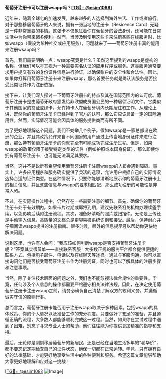 **葡萄牙注册卡可以注册wsapp吗？[[TG💪+ @esim1088](https://t.me/s/esim1088)]**

近年来，随着全球化的加速发展，越来越多的人选择到海外生活、工作或者旅行。对于那些移居葡萄牙的人来说，拥有一张当地的注册卡（Residence Card）无疑是一件非常重要的事情。这张卡不仅象征着你在葡萄牙的合法身份，还可能在日常生活中为你带来诸多便利。然而，当涉及到使用这些卡来注册某些在线服务时，比如wsapp（假设为某种社交或应用服务），问题就来了——葡萄牙注册卡真的能用来注册wsapp吗？

首先，我们需要明确一点：wsapp究竟是什么？虽然这里提到的wsapp是虚构的名称，但我们可以将其视为一种需要实名认证的应用程序或服务。这类服务通常要求用户提交有效的身份证件信息进行验证，以确保账户的安全性和合法性。因此，如果你打算用葡萄牙注册卡来注册wsapp，那么首要任务就是确认该服务是否接受此类证件作为注册依据。

接下来，让我们深入探讨一下葡萄牙注册卡的特点及其在国际范围内的认可度。葡萄牙注册卡是由葡萄牙政府颁发给非欧盟成员国公民的一种居留证明文件。它类似于其他国家的签证或绿卡，允许持卡人在葡萄牙境内长期居住和工作。从理论上讲，既然你的葡萄牙注册卡已经得到了官方的认可，那么它应该具备一定的国际通用性。然而，实际情况可能会因具体的服务提供商而有所不同。

为了更好地理解这个问题，我们不妨举几个例子。假如wsapp是一家总部设在欧洲的企业，并且其政策允许来自不同国家的用户通过上传当地身份证件来进行注册，那么持有葡萄牙注册卡的你就完全有可能成功完成注册过程。但是，如果wsapp的政策仅限于接受特定类型的证件（例如护照或本国身份证），那么即使你拥有葡萄牙注册卡，也可能无法满足其要求。

当然，这并不是说所有希望使用葡萄牙注册卡注册wsapp的人都会遇到障碍。事实上，许多应用程序和服务确实提供了灵活的选项，允许用户根据自己的实际情况选择合适的证件类型。在这种情况下，只要你能够清晰地展示你的葡萄牙注册卡上的相关信息，并且这些信息与wsapp的要求相匹配，那么成功注册的可能性是非常大的。

不过，在实际操作过程中，仍然存在一些需要注意的细节。首先，确保你的葡萄牙注册卡处于有效期内。如果卡片过期或即将到期，建议先联系相关机构办理续签手续，以免影响后续的注册流程。其次，准备好清晰的照片或扫描件。无论是上传还是手动输入信息，高质量的文档总是更容易被系统识别和接受。最后，保持耐心并仔细阅读wsapp提供的注册指南。很多时候，额外的信息提示可以帮助你更快地解决问题。

说到这里，也许有人会问：“我应该如何判断wsapp是否支持葡萄牙注册卡呢？”答案其实很简单——直接联系客服！大多数正规的服务平台都会提供便捷的联系方式，包括电子邮件、电话以及在线聊天等途径。通过与客服沟通，你可以直接询问他们是否接受葡萄牙注册卡作为注册凭证，同时也可以了解具体的注册步骤和注意事项。

当然，除了关注技术层面的问题之外，我们也不能忽视法律合规性的重要性。毕竟，任何涉及个人信息的操作都需要严格遵守相关法律法规。因此，在决定使用葡萄牙注册卡注册wsapp之前，请务必确保自己清楚了解双方的权利义务，并遵循诚实守信的原则行事。

总而言之，葡萄牙注册卡能否用于注册wsapp取决于多种因素，包括wsapp的具体政策、你的个人情况以及准备工作的充分程度。只要做好了充足的准备，并且遵循正确的流程，大多数人都能够顺利完成这一过程。当然，如果你在尝试过程中遇到了困难，别忘了寻求专业人士的帮助，他们往往能为你提供更加精准的指导和支持。

最后，无论你是刚刚移居葡萄牙的新居民，还是已经在当地生活多年的“老华侨”，都不要忘记定期检查自己的证件状态，确保一切都在正常运转。毕竟，只有拥有良好的法律基础，才能更好地享受生活中的各种便利和服务。希望这篇文章能够帮助大家更好地理解和应对这一挑战！

[[TG💪+ @esim1088](https://t.me/s/esim1088) ![Image](https://i.postimg.cc/4NQfJmqS/Snipaste-2025-05-13-00-14-12.png)]